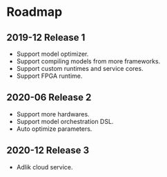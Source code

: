 # Roadmap

## 2019-12 Release 1

- Support model optimizer.
- Support compiling models from more frameworks.
- Support custom runtimes and service cores.
- Support FPGA runtime.

## 2020-06 Release 2

- Support more hardwares.
- Support model orchestration DSL.
- Auto optimize parameters.

## 2020-12 Release 3

- Adlik cloud service.
